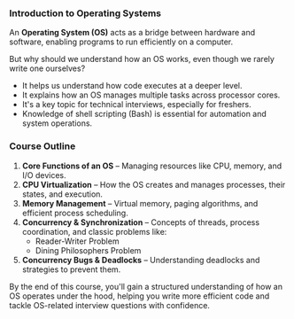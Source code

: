 ### Introduction to Operating Systems  

An **Operating System (OS)** acts as a bridge between hardware and software, enabling programs to run efficiently on a computer.

But why should we understand how an OS works, even though we rarely write one ourselves?  
- It helps us understand how code executes at a deeper level.  
- It explains how an OS manages multiple tasks across processor cores.  
- It's a key topic for technical interviews, especially for freshers.  
- Knowledge of shell scripting (Bash) is essential for automation and system operations.  

### Course Outline  

1. **Core Functions of an OS** – Managing resources like CPU, memory, and I/O devices.  
2. **CPU Virtualization** – How the OS creates and manages processes, their states, and execution.  
3. **Memory Management** – Virtual memory, paging algorithms, and efficient process scheduling.  
4. **Concurrency & Synchronization** – Concepts of threads, process coordination, and classic problems like:  
   - Reader-Writer Problem  
   - Dining Philosophers Problem  
5. **Concurrency Bugs & Deadlocks** – Understanding deadlocks and strategies to prevent them.  

By the end of this course, you'll gain a structured understanding of how an OS operates under the hood, helping you write more efficient code and tackle OS-related interview questions with confidence.
